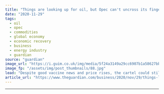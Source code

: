 ```yaml
---
title: "Things are looking up for oil, but Opec can't uncross its fingers just yet"
date: "2020-11-29"
tags: 
  - oil
  - opec
  - commodities
  - global economy
  - economic recovery
  - business
  - energy industry
  - guardian
source: "guardian"
image_url: "https://i.guim.co.uk/img/media/5f24a3149a29cc6907b1a58627bbad58be64426d/0_83_4048_2429/master/4048.jpg?width=460&quality=85&auto=format&fit=max&s=0adeb2346b40c4b512075b3f15ad1f13"
image_fp: "/assets/img/post_thumbnails/88.jpg"
lead: "Despite good vaccine news and price rises, the cartel could still meet a few bumps in the road – some of them of its own makingWhen oil ministers from the world’s largest fossil-fuel nations meet via webcam this week to make decisions about the globa..."
article_url: "https://www.theguardian.com/business/2020/nov/29/things-looking-up-for-oil-but-opec-cant-uncross-its-fingers"
---
```


---
